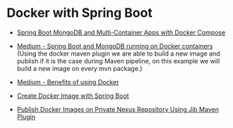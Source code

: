 # Docker with Spring Boot

* [Spring Boot MongoDB and Multi-Container Apps with Docker Compose](https://nirajsonawane.github.io/2019/12/16/Spring-Boot-Mongodb-Docker-Compose/)
* [Medium - Spring Boot and MongoDB running on Docker containers](https://medium.com/@volmar.oliveira.jr/a-restapi-using-spring-boot-mongodb-running-on-docker-containers-5e530b48f45e) (Using the docker maven plugin we are able to build a new image and publish if it is the case during Maven pipeline, on this example we will build a new image on every mvn package.)
* [Medium - Benefits of using Docker](https://medium.com/uptime-99/the-benefits-of-using-docker-for-development-and-operations-2c5256ad89bc)

* [Create Docker Image with Spring Boot](https://www.youtube.com/watch?v=FlSup_eelYE)
* [Publish Docker Images on Private Nexus Repository Using Jib Maven Plugin](https://dzone.com/articles/how-to-publish-docker-images-on-private-nexus-repo-1)

